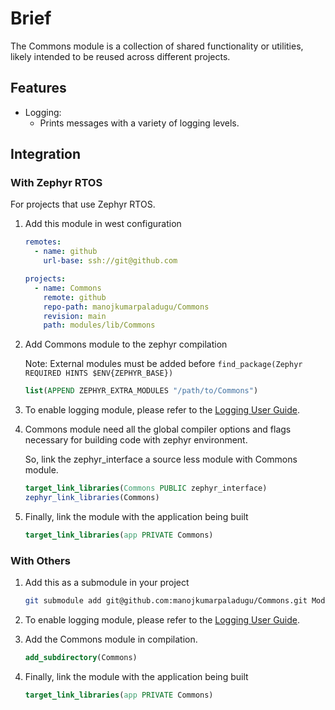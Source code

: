 # Brief

The Commons module is a collection of shared functionality or utilities,
likely intended to be reused across different projects.

## Features

* Logging:
  * Prints messages with a variety of logging levels.

## Integration

### With Zephyr RTOS

  For projects that use Zephyr RTOS.

  1. Add this module in west configuration

      ```yml
      remotes:
        - name: github
          url-base: ssh://git@github.com

      projects:
        - name: Commons
          remote: github
          repo-path: manojkumarpaladugu/Commons
          revision: main
          path: modules/lib/Commons
      ```

  1. Add Commons module to the zephyr compilation

     Note: External modules must be added before
     `find_package(Zephyr REQUIRED HINTS $ENV{ZEPHYR_BASE})`

      ```cmake
      list(APPEND ZEPHYR_EXTRA_MODULES "/path/to/Commons")
      ```

  1. To enable logging module, please refer to the [Logging User Guide](Logging/README.md).

  1. Commons module need all the global compiler options and flags necessary
     for building code with zephyr environment.

     So, link the zephyr_interface a source less module with Commons module.

      ```cmake
      target_link_libraries(Commons PUBLIC zephyr_interface)
      zephyr_link_libraries(Commons)
      ```

  1. Finally, link the module with the application being built

      ```cmake
      target_link_libraries(app PRIVATE Commons)
      ```

### With Others

  1. Add this as a submodule in your project

      ```bash
      git submodule add git@github.com:manojkumarpaladugu/Commons.git Modules/Commons
      ```

  1. To enable logging module, please refer to the [Logging User Guide](Logging/README.md).

  1. Add the Commons module in compilation.

      ```cmake
      add_subdirectory(Commons)
      ```

  1. Finally, link the module with the application being built

      ```cmake
      target_link_libraries(app PRIVATE Commons)
      ```
